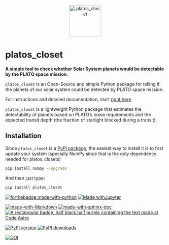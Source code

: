 <p align="center"><img src="docs/platos_closet_logo.png" alt="platos_closet" width="100"/></p>

# platos_closet

**A simple tool to check whether Solar System planets would be detectable by the PLATO space mission.**

`platos_closet` is an Open-Source and simple Python package for telling if the planets of our solar system could be detected by PLATO space mission.

For instructions and detailed documentation, start [right here](https://platos-closet.readthedocs.io/en/latest/)

`platos_closet` is a lightweight Python package that estimates the detectability of planets based on PLATO’s noise requirements and the expected transit depth (the fraction of starlight blocked during a transit).  

## Installation
Since `platos_closet` is a [PyPI package](https://pypi.org/project/platos-closet/), the easiest way to install it is to first update your system (specially NumPy since that is the only dependency needed for platos_closets)

```bash
pip install numpy --upgrade
```
And then just type:
```bash
pip install platos_closet
```

[![forthebadge made-with-python](http://ForTheBadge.com/images/badges/made-with-python.svg)](https://www.python.org/)
[![Made withJupyter](https://img.shields.io/badge/Made%20with-Jupyter-orange?style=for-the-badge&logo=Jupyter)](https://jupyter.org/try)


[![made-with-Markdown](https://img.shields.io/badge/Made%20with-Markdown-1f425f.svg)](http://commonmark.org)
[![made-with-sphinx-doc](https://img.shields.io/badge/Made%20with-Sphinx-1f425f.svg)](https://www.sphinx-doc.org/)
[![A rectangular badge, half black half purple containing the text made at Code Astro](https://img.shields.io/badge/Made%20at-Code/Astro-blueviolet.svg)](https://semaphorep.github.io/codeastro/)


[![PyPI version](https://badge.fury.io/py/platos-closet.svg)](https://badge.fury.io/py/platos-closet)
[![PyPI downloads](https://img.shields.io/pypi/dm/platos-closet.svg)](https://pypistats.org/packages/platos-closet)

[![DOI](https://zenodo.org/badge/665992280.svg)](https://zenodo.org/badge/latestdoi/665992280)
